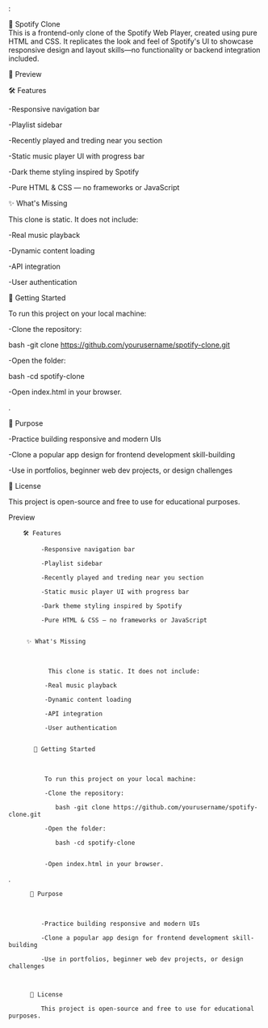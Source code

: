 :

🎵 Spotify Clone 
<br>
This is a frontend-only clone of the Spotify Web Player, created using pure HTML and CSS. It replicates the look and feel of Spotify's UI to showcase responsive design and layout skills—no functionality or backend integration included.

📸 Preview

🛠️ Features

 -Responsive navigation bar

-Playlist sidebar

-Recently played and treding near you section 

-Static music player UI with progress bar

-Dark theme styling inspired by Spotify

 -Pure HTML & CSS — no frameworks or JavaScript
 

✨ What's Missing
<br>

This clone is static. It does not include:

-Real music playback

-Dynamic content loading

-API integration

-User authentication


🚀 Getting Started
<br>

To run this project on your local machine:

-Clone the repository:

bash -git clone https://github.com/yourusername/spotify-clone.git

-Open the folder:

bash -cd spotify-clone


-Open index.html in your browser.



.

🎯 Purpose
<br>

-Practice building responsive and modern UIs

-Clone a popular app design for frontend development skill-building

-Use in portfolios, beginner web dev projects, or design challenges



📄 License

This project is open-source and free to use for educational purposes.




Preview

        🛠️ Features

             -Responsive navigation bar

             -Playlist sidebar

             -Recently played and treding near you section 

             -Static music player UI with progress bar

             -Dark theme styling inspired by Spotify

             -Pure HTML & CSS — no frameworks or JavaScript
 

         ✨ What's Missing
<br>

               This clone is static. It does not include:

              -Real music playback

              -Dynamic content loading

              -API integration

              -User authentication


           🚀 Getting Started
<br>

              To run this project on your local machine:

              -Clone the repository:

                 bash -git clone https://github.com/yourusername/spotify-clone.git

              -Open the folder:

                 bash -cd spotify-clone


              -Open index.html in your browser.



.

          🎯 Purpose
<br>

             -Practice building responsive and modern UIs

             -Clone a popular app design for frontend development skill-building

             -Use in portfolios, beginner web dev projects, or design challenges



          📄 License

             This project is open-source and free to use for educational purposes.









